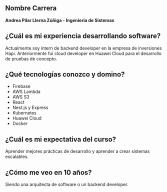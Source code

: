 ## Nombre Carrera
**Andrea Pilar Llerna Zúñiga - Ingeniería de Sistemas**

## ¿Cuál es mi experiencia desarrollando software?
Actualmente soy intern de backend developer en la empresa de inversiones Hapi. Anteriormente fui cloud developer en Huawei Cloud para el desarrollo de pruebas de concepto.

## ¿Qué tecnologías conozco y domino?
- Firebase
- AWS Lambda
- AWS S3
- React
- Nest.js y Express
- Kubernetes
- Huawei Cloud
- Docker

## ¿Cuál es mi expectativa del curso?
Aprender mejores prácticas de desarrollo y aprender a crear sistemas escalables.

## ¿Cómo me veo en 10 años?
Siendo una arquitecta de software o un backend developer.

